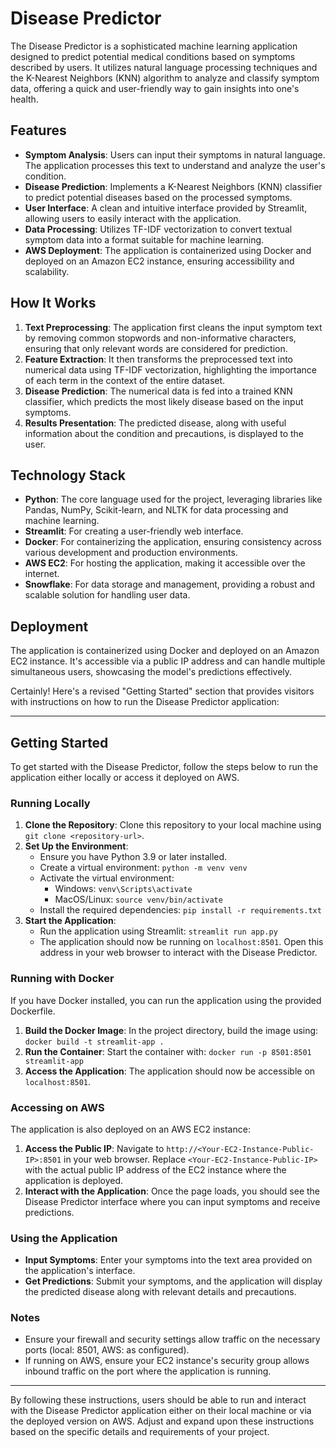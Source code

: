 # Disease Predictor

The Disease Predictor is a sophisticated machine learning application designed to predict potential medical conditions based on symptoms described by users. It utilizes natural language processing techniques and the K-Nearest Neighbors (KNN) algorithm to analyze and classify symptom data, offering a quick and user-friendly way to gain insights into one's health.

## Features

- **Symptom Analysis**: Users can input their symptoms in natural language. The application processes this text to understand and analyze the user's condition.
- **Disease Prediction**: Implements a K-Nearest Neighbors (KNN) classifier to predict potential diseases based on the processed symptoms.
- **User Interface**: A clean and intuitive interface provided by Streamlit, allowing users to easily interact with the application.
- **Data Processing**: Utilizes TF-IDF vectorization to convert textual symptom data into a format suitable for machine learning.
- **AWS Deployment**: The application is containerized using Docker and deployed on an Amazon EC2 instance, ensuring accessibility and scalability.

## How It Works

1. **Text Preprocessing**: The application first cleans the input symptom text by removing common stopwords and non-informative characters, ensuring that only relevant words are considered for prediction.
2. **Feature Extraction**: It then transforms the preprocessed text into numerical data using TF-IDF vectorization, highlighting the importance of each term in the context of the entire dataset.
3. **Disease Prediction**: The numerical data is fed into a trained KNN classifier, which predicts the most likely disease based on the input symptoms.
4. **Results Presentation**: The predicted disease, along with useful information about the condition and precautions, is displayed to the user.

## Technology Stack

- **Python**: The core language used for the project, leveraging libraries like Pandas, NumPy, Scikit-learn, and NLTK for data processing and machine learning.
- **Streamlit**: For creating a user-friendly web interface.
- **Docker**: For containerizing the application, ensuring consistency across various development and production environments.
- **AWS EC2**: For hosting the application, making it accessible over the internet.
- **Snowflake**: For data storage and management, providing a robust and scalable solution for handling user data.

## Deployment

The application is containerized using Docker and deployed on an Amazon EC2 instance. It's accessible via a public IP address and can handle multiple simultaneous users, showcasing the model's predictions effectively.

Certainly! Here's a revised "Getting Started" section that provides visitors with instructions on how to run the Disease Predictor application:

---

## Getting Started

To get started with the Disease Predictor, follow the steps below to run the application either locally or access it deployed on AWS.

### Running Locally

1. **Clone the Repository**: Clone this repository to your local machine using `git clone <repository-url>`.
2. **Set Up the Environment**:
    - Ensure you have Python 3.9 or later installed.
    - Create a virtual environment: `python -m venv venv`
    - Activate the virtual environment:
        - Windows: `venv\Scripts\activate`
        - MacOS/Linux: `source venv/bin/activate`
    - Install the required dependencies: `pip install -r requirements.txt`
3. **Start the Application**:
    - Run the application using Streamlit: `streamlit run app.py`
    - The application should now be running on `localhost:8501`. Open this address in your web browser to interact with the Disease Predictor.

### Running with Docker

If you have Docker installed, you can run the application using the provided Dockerfile.

1. **Build the Docker Image**: In the project directory, build the image using: `docker build -t streamlit-app .`
2. **Run the Container**: Start the container with: `docker run -p 8501:8501 streamlit-app`
3. **Access the Application**: The application should now be accessible on `localhost:8501`.

### Accessing on AWS

The application is also deployed on an AWS EC2 instance:

1. **Access the Public IP**: Navigate to `http://<Your-EC2-Instance-Public-IP>:8501` in your web browser. Replace `<Your-EC2-Instance-Public-IP>` with the actual public IP address of the EC2 instance where the application is deployed.
2. **Interact with the Application**: Once the page loads, you should see the Disease Predictor interface where you can input symptoms and receive predictions.

### Using the Application

- **Input Symptoms**: Enter your symptoms into the text area provided on the application's interface.
- **Get Predictions**: Submit your symptoms, and the application will display the predicted disease along with relevant details and precautions.

### Notes

- Ensure your firewall and security settings allow traffic on the necessary ports (local: 8501, AWS: as configured).
- If running on AWS, ensure your EC2 instance's security group allows inbound traffic on the port where the application is running.

---

By following these instructions, users should be able to run and interact with the Disease Predictor application either on their local machine or via the deployed version on AWS. Adjust and expand upon these instructions based on the specific details and requirements of your project.

